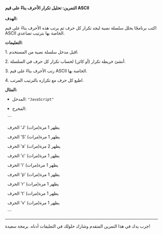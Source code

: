 #### التمرين: تحليل تكرار الأحرف بناءً على قيم ASCII

**الهدف:**

اكتب برنامجًا يحلل سلسلة نصية ليجد تكرار كل حرف ثم يرتب هذه الأحرف بناءً على قيم ASCII الخاصة بها بترتيب تصاعدي.

**التعليمات:**

1\. اقبل مدخل سلسلة نصية من المستخدم.

2\. أنشئ خريطة تكرار (أو كائن) لحساب تكرار كل حرف في السلسلة.

3\. رتب الأحرف بناءً على قيم ASCII الخاصة بها.

4\. اطبع كل حرف مع تكراره بالترتيب المرتب.

**المثال:**

- المدخل: `"JavaScript"`

- المخرج: 

  ```

  الحرف 'J' يظهر 1 مرة(مرات)

  الحرف 'S' يظهر 1 مرة(مرات)

  الحرف 'a' يظهر 2 مرة(مرات)

  الحرف 'c' يظهر 1 مرة(مرات)

  الحرف 'i' يظهر 1 مرة(مرات)

  الحرف 'p' يظهر 1 مرة(مرات)

  الحرف 'r' يظهر 1 مرة(مرات)

  الحرف 't' يظهر 1 مرة(مرات)

  الحرف 'v' يظهر 1 مرة(مرات)

  ```

---

جرب يدك في هذا التمرين المتقدم وشارك حلولك في التعليقات أدناه. برمجة سعيدة!